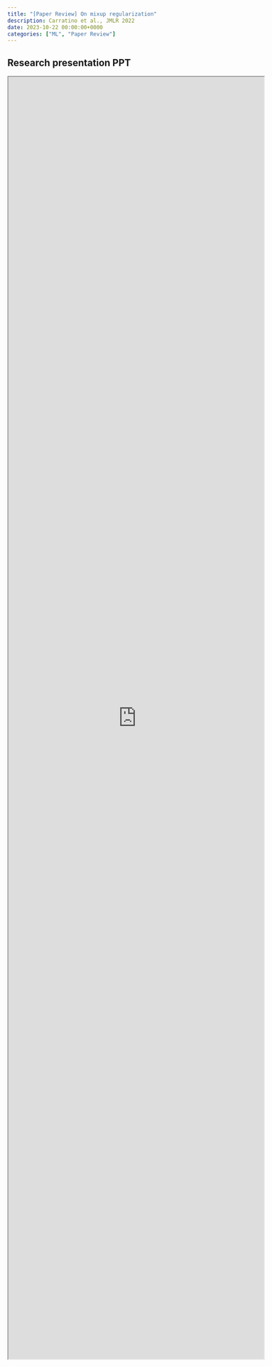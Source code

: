 ```yaml
---
title: "[Paper Review] On mixup regularization" 
description: Carratino et al., JMLR 2022
date: 2023-10-22 00:00:00+0000
categories: ["ML", "Paper Review"]
---
```



## Research presentation PPT 

<iframe src="https://kaistackr-my.sharepoint.com/personal/krait_kaist_ac_kr/_layouts/15/Doc.aspx?sourcedoc={800c798e-0bd9-43f5-a111-d9ac21897476}&amp;action=embedview&amp;wdAr=1.7777777777777777" style="display:block; width:60vw; height: 72vh"></iframe>

